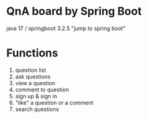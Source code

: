 # QnA board by Spring Boot
java 17 / springboot 3.2.5
"jump to spring boot"

# Functions
1. question list
2. ask questions
3. view a question
4. comment to question
5. sign up & sign in
6. "like" a question or a comment
7. search questions
